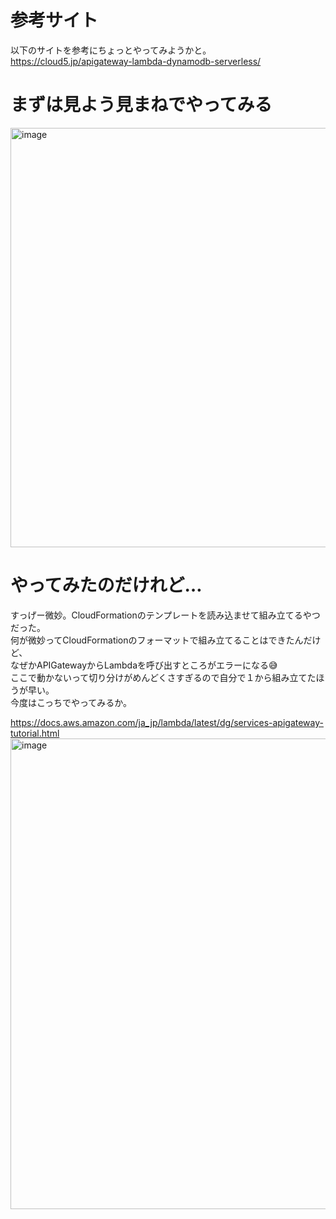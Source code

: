 # 参考サイト
以下のサイトを参考にちょっとやってみようかと。   
https://cloud5.jp/apigateway-lambda-dynamodb-serverless/

# まずは見よう見まねでやってみる
<img width="671" alt="image" src="https://user-images.githubusercontent.com/18514297/221326696-f2750ab1-1d2c-44dd-a58f-fddfdce574b7.png">

# やってみたのだけれど…
すっげー微妙。CloudFormationのテンプレートを読み込ませて組み立てるやつだった。   
何が微妙ってCloudFormationのフォーマットで組み立てることはできたんだけど、   
なぜかAPIGatewayからLambdaを呼び出すところがエラーになる😅   
ここで動かないって切り分けがめんどくさすぎるので自分で１から組み立てたほうが早い。   
今度はこっちでやってみるか。   

https://docs.aws.amazon.com/ja_jp/lambda/latest/dg/services-apigateway-tutorial.html
<img width="753" alt="image" src="https://user-images.githubusercontent.com/18514297/221385100-ef45b25f-6692-4d45-ad80-3a915ccf91b8.png">
